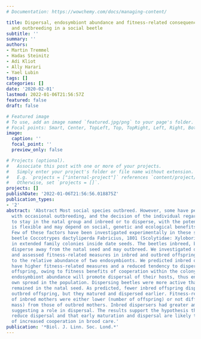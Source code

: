 ```yaml
---
# Documentation: https://wowchemy.com/docs/managing-content/

title: Dispersal, endosymbiont abundance and fitness-related consequences of inbreeding
  and outbreeding in a social beetle
subtitle: ''
summary: ''
authors:
- Martin Tremmel
- Hadas Steinitz
- Adi Kliot
- Ally Harari
- Yael Lubin
tags: []
categories: []
date: '2020-02-01'
lastmod: 2022-01-06T21:56:57Z
featured: false
draft: false

# Featured image
# To use, add an image named `featured.jpg/png` to your page's folder.
# Focal points: Smart, Center, TopLeft, Top, TopRight, Left, Right, BottomLeft, Bottom, BottomRight.
image:
  caption: ''
  focal_point: ''
  preview_only: false

# Projects (optional).
#   Associate this post with one or more of your projects.
#   Simply enter your project's folder or file name without extension.
#   E.g. `projects = ["internal-project"]` references `content/project/deep-learning/index.md`.
#   Otherwise, set `projects = []`.
projects: []
publishDate: '2022-01-06T21:56:56.018875Z'
publication_types:
- '2'
abstract: 'Abstract Most social species outbreed. However, some have persistent inbreeding
  with occasional outbreeding, and the decision of the individual regarding whether
  to stay in the natal group and inbreed or to disperse, with the potential to outbreed,
  is flexible and may depend on social, genetic and ecological benefits and costs.
  Few of these factors have been investigated experimentally in these systems. The
  beetle Coccotrypes dactyliperda Fabricius, 1801 (Scolytidae: Xyloborinae) lives
  in extended family colonies inside date seeds. The beetles inbreed, but some individuals
  disperse away from the natal seed and may outbreed. We investigated dispersal behaviour
  and assessed fitness-related measures in inbred and outbred offspring, in addition
  to the relative abundance of two endosymbionts. We predicted inbred offspring to
  have higher fitness-related measures and a reduced tendency to disperse than outbred
  offspring, owing to fitness benefits of cooperation within the colony, whereas increased
  endosymbiont abundance will promote dispersal of their hosts, thus enhancing their
  own spread in the population. Dispersing beetles were more active than ones that
  remained in the natal seed. As predicted, fewer inbred offspring dispersed than
  outbred offspring, but they matured and dispersed earlier. Fitness-related measures
  of inbred mothers were either lower (number of offspring) or not different (body
  mass) from those of outbred mothers. Inbred dispersers had greater amounts of Wolbachia,
  suggesting a role in dispersal. The results support the hypothesis that inbred females
  reduce dispersal and that early maturation and dispersal are likely to be benefits
  of increased cooperation in brood care.'
publication: '*Biol. J. Linn. Soc. Lond.*'
---
```

